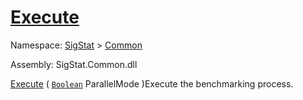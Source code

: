 # [Execute](./VerifierBenchmark-100663382.md)

Namespace: [SigStat]() > [Common](./../README.md)

Assembly: SigStat.Common.dll

[Execute](./VerifierBenchmark-100663382.md) ( [`Boolean`](https://docs.microsoft.com/en-us/dotnet/api/System.Boolean) ParallelMode )Execute the benchmarking process.
